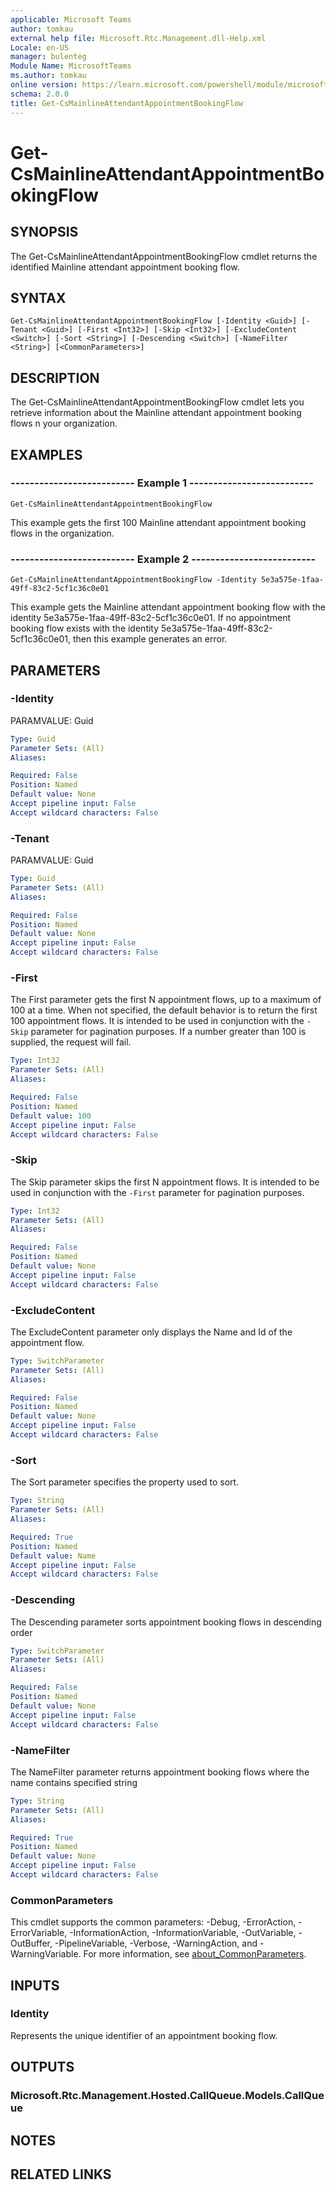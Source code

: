 ```yaml
---
applicable: Microsoft Teams
author: tomkau
external help file: Microsoft.Rtc.Management.dll-Help.xml
Locale: en-US
manager: bulenteg
Module Name: MicrosoftTeams
ms.author: tomkau
online version: https://learn.microsoft.com/powershell/module/microsoftteams/Get-CsMainlineAttendantAppointmentBookingFlow
schema: 2.0.0
title: Get-CsMainlineAttendantAppointmentBookingFlow
---
```


# Get-CsMainlineAttendantAppointmentBookingFlow

## SYNOPSIS
The Get-CsMainlineAttendantAppointmentBookingFlow cmdlet returns the identified Mainline attendant appointment booking flow.

## SYNTAX

```
Get-CsMainlineAttendantAppointmentBookingFlow [-Identity <Guid>] [-Tenant <Guid>] [-First <Int32>] [-Skip <Int32>] [-ExcludeContent <Switch>] [-Sort <String>] [-Descending <Switch>] [-NameFilter <String>] [<CommonParameters>]
```

## DESCRIPTION
The Get-CsMainlineAttendantAppointmentBookingFlow cmdlet lets you retrieve information about the Mainline attendant appointment booking flows n your organization.

## EXAMPLES

### -------------------------- Example 1 --------------------------
```
Get-CsMainlineAttendantAppointmentBookingFlow
```

This example gets the first 100 Mainline attendant appointment booking flows in the organization.

### -------------------------- Example 2 --------------------------
```
Get-CsMainlineAttendantAppointmentBookingFlow -Identity 5e3a575e-1faa-49ff-83c2-5cf1c36c0e01
```

This example gets the Mainline attendant appointment booking flow with the identity 5e3a575e-1faa-49ff-83c2-5cf1c36c0e01. If no appointment booking flow exists with the identity 5e3a575e-1faa-49ff-83c2-5cf1c36c0e01, then this example generates an error.

## PARAMETERS

### -Identity
PARAMVALUE: Guid

```yaml
Type: Guid
Parameter Sets: (All)
Aliases:

Required: False
Position: Named
Default value: None
Accept pipeline input: False
Accept wildcard characters: False
```

### -Tenant
PARAMVALUE: Guid

```yaml
Type: Guid
Parameter Sets: (All)
Aliases:

Required: False
Position: Named
Default value: None
Accept pipeline input: False
Accept wildcard characters: False
```

### -First
The First parameter gets the first N appointment flows, up to a maximum of 100 at a time. 
When not specified, the default behavior is to return the first 100 appointment flows. It is intended to be used in conjunction with the `-Skip` parameter for pagination purposes.
If a number greater than 100 is supplied, the request will fail.

```yaml
Type: Int32
Parameter Sets: (All)
Aliases:

Required: False
Position: Named
Default value: 100
Accept pipeline input: False
Accept wildcard characters: False
```

### -Skip
The Skip parameter skips the first N appointment flows. It is intended to be used in conjunction with the `-First` parameter for pagination purposes.

```yaml
Type: Int32
Parameter Sets: (All)
Aliases:

Required: False
Position: Named
Default value: None
Accept pipeline input: False
Accept wildcard characters: False
```

### -ExcludeContent
The ExcludeContent parameter only displays the Name and Id of the appointment flow.

```yaml
Type: SwitchParameter
Parameter Sets: (All)
Aliases:

Required: False
Position: Named
Default value: None
Accept pipeline input: False
Accept wildcard characters: False
```

### -Sort
The Sort parameter specifies the property used to sort.

```yaml
Type: String
Parameter Sets: (All)
Aliases:

Required: True
Position: Named
Default value: Name
Accept pipeline input: False
Accept wildcard characters: False
```

### -Descending
The Descending parameter sorts appointment booking flows in descending order

```yaml
Type: SwitchParameter
Parameter Sets: (All)
Aliases:

Required: False
Position: Named
Default value: None
Accept pipeline input: False
Accept wildcard characters: False
```

### -NameFilter
The NameFilter parameter returns appointment booking flows where the name contains specified string

```yaml
Type: String
Parameter Sets: (All)
Aliases:

Required: True
Position: Named
Default value: None
Accept pipeline input: False
Accept wildcard characters: False
```

### CommonParameters
This cmdlet supports the common parameters: -Debug, -ErrorAction, -ErrorVariable, -InformationAction, -InformationVariable, -OutVariable, -OutBuffer, -PipelineVariable, -Verbose, -WarningAction, and -WarningVariable. For more information, see [about_CommonParameters](https://go.microsoft.com/fwlink/?LinkID=113216).

## INPUTS

### Identity
Represents the unique identifier of an appointment booking flow.

## OUTPUTS

### Microsoft.Rtc.Management.Hosted.CallQueue.Models.CallQueue

## NOTES

## RELATED LINKS
